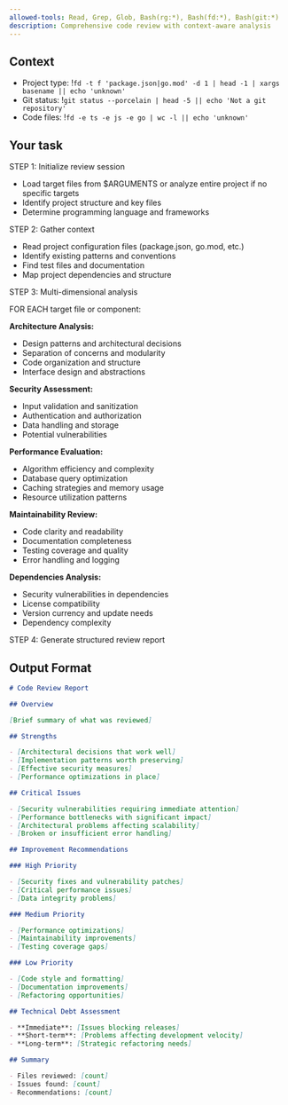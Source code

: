 ```yaml
---
allowed-tools: Read, Grep, Glob, Bash(rg:*), Bash(fd:*), Bash(git:*)
description: Comprehensive code review with context-aware analysis
---
```


## Context

- Project type: !`fd -t f 'package.json|go.mod' -d 1 | head -1 | xargs basename || echo 'unknown'`
- Git status: !`git status --porcelain | head -5 || echo 'Not a git repository'`
- Code files: !`fd -e ts -e js -e go | wc -l || echo 'unknown'`

## Your task

STEP 1: Initialize review session

- Load target files from $ARGUMENTS or analyze entire project if no specific targets
- Identify project structure and key files
- Determine programming language and frameworks

STEP 2: Gather context

- Read project configuration files (package.json, go.mod, etc.)
- Identify existing patterns and conventions
- Find test files and documentation
- Map project dependencies and structure

STEP 3: Multi-dimensional analysis

FOR EACH target file or component:

**Architecture Analysis:**

- Design patterns and architectural decisions
- Separation of concerns and modularity
- Code organization and structure
- Interface design and abstractions

**Security Assessment:**

- Input validation and sanitization
- Authentication and authorization
- Data handling and storage
- Potential vulnerabilities

**Performance Evaluation:**

- Algorithm efficiency and complexity
- Database query optimization
- Caching strategies and memory usage
- Resource utilization patterns

**Maintainability Review:**

- Code clarity and readability
- Documentation completeness
- Testing coverage and quality
- Error handling and logging

**Dependencies Analysis:**

- Security vulnerabilities in dependencies
- License compatibility
- Version currency and update needs
- Dependency complexity

STEP 4: Generate structured review report

## Output Format

```markdown
# Code Review Report

## Overview

[Brief summary of what was reviewed]

## Strengths

- [Architectural decisions that work well]
- [Implementation patterns worth preserving]
- [Effective security measures]
- [Performance optimizations in place]

## Critical Issues

- [Security vulnerabilities requiring immediate attention]
- [Performance bottlenecks with significant impact]
- [Architectural problems affecting scalability]
- [Broken or insufficient error handling]

## Improvement Recommendations

### High Priority

- [Security fixes and vulnerability patches]
- [Critical performance issues]
- [Data integrity problems]

### Medium Priority

- [Performance optimizations]
- [Maintainability improvements]
- [Testing coverage gaps]

### Low Priority

- [Code style and formatting]
- [Documentation improvements]
- [Refactoring opportunities]

## Technical Debt Assessment

- **Immediate**: [Issues blocking releases]
- **Short-term**: [Problems affecting development velocity]
- **Long-term**: [Strategic refactoring needs]

## Summary

- Files reviewed: [count]
- Issues found: [count]
- Recommendations: [count]
```
